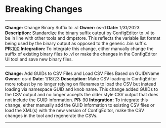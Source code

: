# Breaking Changes

---

**Change:** Change Binary Suffix to .vl
**Owner:** os-d
**Date:** 1/31/2023
**Description:** Standardize the binary suffix output by ConfigEditor to .vl to be in line with other tools and
dmpstore. This reflects the variable list format being used by the binary output as opposed to the generic .bin suffix.
**PR:**[100](https://github.com/microsoft/mu_feature_config/pull/100)
**Integration:** To integrate this change, either manually change the suffix of existing binary files to .vl or make
the changes in the ConfigEditor UI tool and save new binary files.

---

**Change:** Add GUIDs to CSV Files and Load CSV Files Based on GUID/Name
**Owner:** os-d
**Date:** 1/18/23
**Description:** Make CSV loading in ConfigEditor more robust by no longer relying on filenames to load the CSV but
instead loading via namespace GUID and knob name. This change added GUIDs to the CSV output and no longer accepts the
older style CSV output that does not include the GUID information.
**PR:** [90](https://github.com/microsoft/mu_feature_config/pull/90)
**Integration:** To integrate this change, either manually add the GUID information to existing CSV files or load the
XML(s) with the new version of ConfigEditor, make the CSV changes in the tool and regenerate the CSVs.

---
